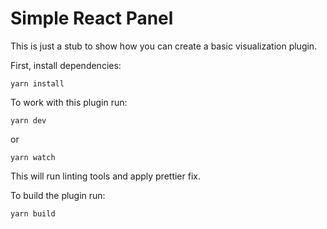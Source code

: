 # Simple React Panel

This is just a stub to show how you can create a basic visualization plugin.

First, install dependencies:
```
yarn install
```

To work with this plugin run:
```
yarn dev
```

or
```
yarn watch
```

This will run linting tools and apply prettier fix.

To build the plugin run:
```
yarn build
```
